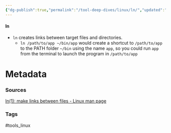 ```yaml
---
{"dg-publish":true,"permalink":"/tool-deep-dives/linux/ln/","updated":"2025-02-20T12:50:27.067-08:00"}
---
```


#### ln
- `ln` creates links between target files and directories.
	- `ln /path/to/app ~/bin/app` would create a shortcut to `/path/to/app` to the PATH folder `~/bin` using the name `app`, so you could run `app` from the terminal to launch the program in `/path/to/app`






# Metadata

### Sources
[ln(1): make links between files - Linux man page](https://linux.die.net/man/1/ln)
### Tags
#tools_linux 